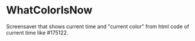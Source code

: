 # WhatColorIsNow
Screensaver that shows current time and "current color" from html code of current time like #175122. 
